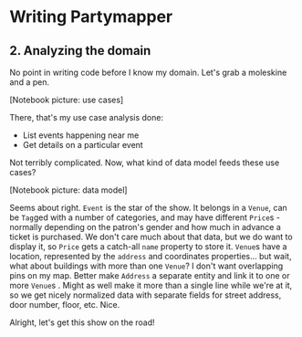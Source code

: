 # Writing Partymapper

## 2. Analyzing the domain

No point in writing code before I know my domain. Let's grab a moleskine and a pen.

[Notebook picture: use cases]

There, that's my use case analysis done:

- List events happening near me
- Get details on a particular event

Not terribly complicated. Now, what kind of data model feeds these use cases?

[Notebook picture: data model]

Seems about right. `Event` is the star of the show. It belongs in a `Venue`, can be `Tag`ged with a number of categories, and may have different `Price`s - normally depending on the patron's gender and how much in advance a ticket is purchased. We don't care much about that data, but we do want to display it, so `Price` gets a catch-all `name` property to store it. `Venue`s have a location, represented by the `address` and coordinates properties... but wait, what about buildings with more than one `Venue`? I don't want overlapping pins on my map. Better make `Address` a separate entity and link it to one or more `Venue`s . Might as well make it more than a single line while we're at it, so we get nicely normalized data with separate fields for street address, door number, floor, etc. Nice.

Alright, let's get this show on the road!
